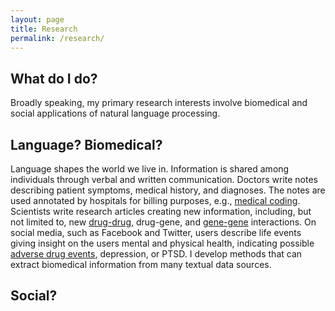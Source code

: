 ```yaml
---
layout: page
title: Research
permalink: /research/
---
```


## What do I do?
Broadly speaking, my primary research interests involve biomedical and social applications of natural language processing.

## Language? Biomedical?
Language shapes the world we live in. Information is shared among individuals through verbal and written communication. Doctors write notes describing patient symptoms, medical history, and diagnoses. The notes are used annotated by hospitals for billing purposes, e.g., <a href="https://anthonyrios.net/blog/2018/02/naacl">medical coding</a>. Scientists write research articles creating new information, including, but not limited to, new <a href="https://anthonyrios.net/blog/2017/08/ichi">drug-drug</a>, drug-gene, and <a href="https://anthonyrios.net/blog/2018/03/bioinformatics-2018">gene-gene</a> interactions. On social media, such as Facebook and Twitter, users describe life events giving insight on the users mental and physical health, indicating possible <a href="https://anthonyrios.net/blog/2017/11/smmh">adverse drug events</a>, depression, or PTSD. I develop methods that can extract biomedical information from many textual data sources.

## Social?
